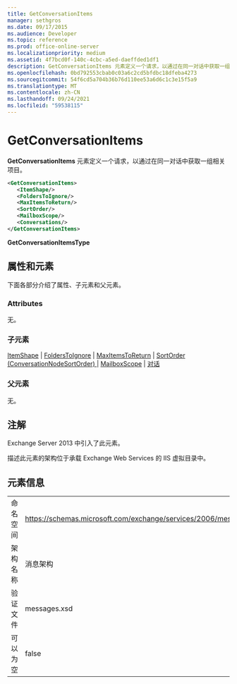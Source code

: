 ```yaml
---
title: GetConversationItems
manager: sethgros
ms.date: 09/17/2015
ms.audience: Developer
ms.topic: reference
ms.prod: office-online-server
ms.localizationpriority: medium
ms.assetid: 4f7bcd0f-140c-4cbc-a5ed-daeffded1df1
description: GetConversationItems 元素定义一个请求，以通过在同一对话中获取一组相关项目。
ms.openlocfilehash: 0bd792553cbab0c03a6c2cd5bfdbc18dfeba4273
ms.sourcegitcommit: 54f6cd5a704b36b76d110ee53a6d6c1c3e15f5a9
ms.translationtype: MT
ms.contentlocale: zh-CN
ms.lasthandoff: 09/24/2021
ms.locfileid: "59538115"
---
```

# <a name="getconversationitems"></a>GetConversationItems

**GetConversationItems** 元素定义一个请求，以通过在同一对话中获取一组相关项目。 
  
```XML
<GetConversationItems>
   <ItemShape/>
   <FoldersToIgnore/>
   <MaxItemsToReturn/>
   <SortOrder/>
   <MailboxScope/>
   <Conversations/>
</GetConversationItems>
```

 **GetConversationItemsType**
## <a name="attributes-and-elements"></a>属性和元素

下面各部分介绍了属性、子元素和父元素。
  
### <a name="attributes"></a>Attributes

无。
  
### <a name="child-elements"></a>子元素

[ItemShape](itemshape.md)  | [FoldersToIgnore](folderstoignore.md)  | [MaxItemsToReturn](maxitemstoreturn.md)  | [SortOrder (ConversationNodeSortOrder) ](sortorder-conversationnodesortorder.md)  | [MailboxScope](mailboxscope.md)  | [对话](conversations-ex15websvcsotherref.md)
  
### <a name="parent-elements"></a>父元素

无。
  
## <a name="remarks"></a>注解

Exchange Server 2013 中引入了此元素。
  
描述此元素的架构位于承载 Exchange Web Services 的 IIS 虚拟目录中。
  
## <a name="element-information"></a>元素信息

|||
|:-----|:-----|
|命名空间  <br/> |https://schemas.microsoft.com/exchange/services/2006/messages  <br/> |
|架构名称  <br/> |消息架构  <br/> |
|验证文件  <br/> |messages.xsd  <br/> |
|可以为空  <br/> |false  <br/> |
   

